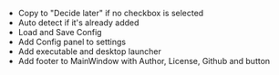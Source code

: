 - Copy to "Decide later" if no checkbox is selected
- Auto detect if it's already added
- Load and Save Config
- Add Config panel to settings
- Add executable and desktop launcher
- Add footer to MainWindow with Author, License, Github and button
